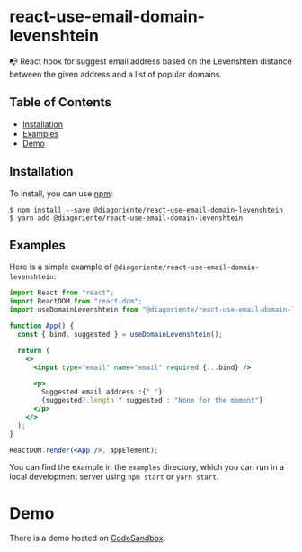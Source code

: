 # react-use-email-domain-levenshtein

📭 React hook for suggest email address based on the Levenshtein distance between the given address and a list of popular domains.

## Table of Contents

- [Installation](#installation)
- [Examples](#examples)
- [Demo](#demo)

## Installation

To install, you can use [npm](https://www.npmjs.com/package/@diagoriente/react-use-email-domain-levenshtein):

    $ npm install --save @diagoriente/react-use-email-domain-levenshtein
    $ yarn add @diagoriente/react-use-email-domain-levenshtein

## Examples

Here is a simple example of `@diagoriente/react-use-email-domain-levenshtein`:

```jsx
import React from "react";
import ReactDOM from "react-dom";
import useDomainLevenshtein from "@diagoriente/react-use-email-domain-levenshtein";

function App() {
  const { bind, suggested } = useDomainLevenshtein();

  return (
    <>
      <input type="email" name="email" required {...bind} />

      <p>
        Suggested email address :{" "}
        {suggested?.length ? suggested : "None for the moment"}
      </p>
    </>
  );
}

ReactDOM.render(<App />, appElement);
```

You can find the example in the `examples` directory, which you can run in a
local development server using `npm start` or `yarn start`.

# Demo

There is a demo hosted on [CodeSandbox](https://codesandbox.io/s/diagoriente-react-hook-useemaildomainlevenshtein-dmi718).

